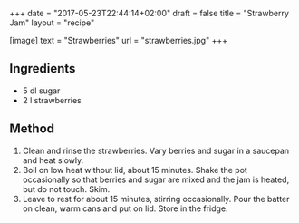 +++
date = "2017-05-23T22:44:14+02:00"
draft = false
title = "Strawberry Jam"
layout = "recipe"

[image]
text = "Strawberries"
url = "strawberries.jpg"
+++

## Ingredients

* 5 dl sugar
* 2 l strawberries

## Method

1. Clean and rinse the strawberries. Vary berries and sugar in a saucepan and heat slowly.
2. Boil on low heat without lid, about 15 minutes. Shake the pot occasionally so that berries and sugar are mixed and the jam is heated, but do not touch. Skim.
3. Leave to rest for about 15 minutes, stirring occasionally. Pour the batter on clean, warm cans and put on lid. Store in the fridge.

